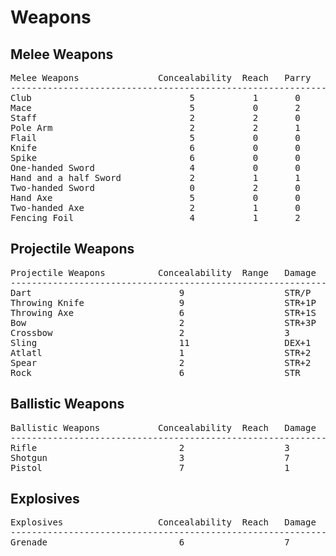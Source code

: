 # Weapons #
## Melee Weapons ##
<pre>
Melee Weapons				Concealability	Reach	Parry	Damage	Weight	Cost
--------------------------------------------------------------------------------
Club							  5			  1		  0		STR+RB
Mace							  5		  	  0		  2		STR+RB
Staff							  2			  2		  0		STR+RB
Pole Arm						  2			  2		  1		STR+RB/P
Flail							  5			  0		  0		STR+1B
Knife							  6			  0		  0		STR+1P	 .75	 20S
Spike							  6			  0		  0		STR+1P	 .50	  -
One-handed Sword				  4			  0		  0		STR+1S/P
Hand and a half Sword			  2			  1		  1		STR+2S/P
Two-handed Sword				  0			  2		  0		STR+3S/P
Hand Axe						  5			  0		  0		STR+RS
Two-handed Axe					  2			  1		  0		STR+2S
Fencing Foil					  4			  1		  2		STR+2P
</pre>

## Projectile Weapons ##
<pre>
Projectile Weapons			Concealability	Range	Damage	Weight	Cost
------------------------------------------------------------------------
Dart							9			  		STR/P
Throwing Knife					9			  		STR+1P
Throwing Axe					6			  		STR+1S
Bow								2					STR+3P											  
Crossbow						2					3
Sling							11					DEX+1
Atlatl							1					STR+2
Spear							2			  		STR+2
Rock							6			  		STR
</pre>

## Ballistic Weapons ##
<pre>
Ballistic Weapons			Concealability	Reach	Damage	Weight	Cost
------------------------------------------------------------------------
Rifle							2					3
Shotgun							3					7
Pistol							7					1
</pre>

## Explosives ##
<pre>
Explosives					Concealability	Reach	Damage	Weight	Cost
------------------------------------------------------------------------
Grenade							6					7
</pre>